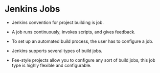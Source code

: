 # Jenkins Jobs

- Jenkins convention for project building is job.
- A job runs continuously, invokes scripts, and gives feedback.
- To set up an automated build process, the user has to configure a job.

- Jenkins supports several types of build jobs.
- Fee-style projects allow you to configure any sort of build jobs, this job
  type is highly flexible and configurable.
